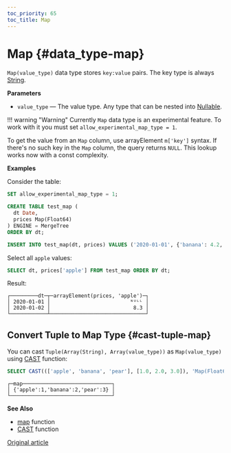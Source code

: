 ```yaml
---
toc_priority: 65
toc_title: Map
---
```


# Map {#data_type-map}

`Map(value_type)` data type stores `key:value` pairs. The key type is always [String](../../sql-reference/data-types/string.md).

**Parameters** 
-   `value_type` — The value type. Any type that can be nested into [Nullable](../../sql-reference/data-types/nullable.md).

!!! warning "Warning"
    Currently `Map` data type is an experimental feature. To work with it you must set `allow_experimental_map_type = 1`.

To get the value from an `Map` column, use arrayElement `m['key']` syntax. If there's no such key in the `Map` column, the query returns `NULL`. This lookup works now with a const complexity.

**Examples**

Consider the table:

``` sql
SET allow_experimental_map_type = 1;

CREATE TABLE test_map (
  dt Date,
  prices Map(Float64)
) ENGINE = MergeTree
ORDER BY dt;

INSERT INTO test_map(dt, prices) VALUES ('2020-01-01', {'banana': 4.2, 'pear': 3.2}), ('2020-01-02', {'apple': 8.3});
```

Select all `apple` values: 

```sql
SELECT dt, prices['apple'] FROM test_map ORDER BY dt;
```
Result:

```text
┌─────────dt─┬─arrayElement(prices, 'apple')─┐
│ 2020-01-01 │                          ᴺᵁᴸᴸ │
│ 2020-01-02 │                           8.3 │
└────────────┴───────────────────────────────┘
```


## Convert Tuple to Map Type {#cast-tuple-map}

You can cast `Tuple(Array(String), Array(value_type))` as `Map(value_type)` using [CAST](../../sql-reference/functions/type-conversion-functions.md#type_conversion_function-cast) function:

``` sql
SELECT CAST((['apple', 'banana', 'pear'], [1.0, 2.0, 3.0]), 'Map(Float64)') AS map;
```

``` text
┌─map─────────────────────────────┐
│ {'apple':1,'banana':2,'pear':3} │
└─────────────────────────────────┘
```

**See Also**

-   [map](../../sql-reference/functions/tuple-map-functions.md#function-map) function
-   [CAST](../../sql-reference/functions/type-conversion-functions.md#type_conversion_function-cast) function

[Original article](https://clickhouse.tech/docs/en/data-types/map/) <!--hide-->
